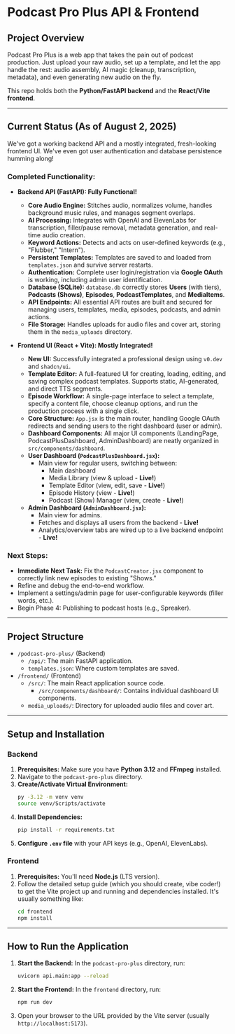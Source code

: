# Podcast Pro Plus API & Frontend

## Project Overview

Podcast Pro Plus is a web app that takes the pain out of podcast production. Just upload your raw audio, set up a template, and let the app handle the rest: audio assembly, AI magic (cleanup, transcription, metadata), and even generating new audio on the fly.

This repo holds both the **Python/FastAPI backend** and the **React/Vite frontend**.

---

## Current Status (As of August 2, 2025)

We've got a working backend API and a mostly integrated, fresh-looking frontend UI. We've even got user authentication and database persistence humming along!

### Completed Functionality:

* **Backend API (FastAPI): Fully Functional!**
    * **Core Audio Engine:** Stitches audio, normalizes volume, handles background music rules, and manages segment overlaps.
    * **AI Processing:** Integrates with OpenAI and ElevenLabs for transcription, filler/pause removal, metadata generation, and real-time audio creation.
    * **Keyword Actions:** Detects and acts on user-defined keywords (e.g., "Flubber," "Intern").
    * **Persistent Templates:** Templates are saved to and loaded from `templates.json` and survive server restarts.
    * **Authentication:** Complete user login/registration via **Google OAuth** is working, including admin user identification.
    * **Database (SQLite):** `database.db` correctly stores **Users** (with tiers), **Podcasts (Shows)**, **Episodes**, **PodcastTemplates**, and **MediaItems**.
    * **API Endpoints:** All essential API routes are built and secured for managing users, templates, media, episodes, podcasts, and admin actions.
    * **File Storage:** Handles uploads for audio files and cover art, storing them in the `media_uploads` directory.

* **Frontend UI (React + Vite): Mostly Integrated!**
    * **New UI:** Successfully integrated a professional design using `v0.dev` and `shadcn/ui`.
    * **Template Editor:** A full-featured UI for creating, loading, editing, and saving complex podcast templates. Supports static, AI-generated, and direct TTS segments.
    * **Episode Workflow:** A single-page interface to select a template, specify a content file, choose cleanup options, and run the production process with a single click.
    * **Core Structure:** `App.jsx` is the main router, handling Google OAuth redirects and sending users to the right dashboard (user or admin).
    * **Dashboard Components:** All major UI components (LandingPage, PodcastPlusDashboard, AdminDashboard) are neatly organized in `src/components/dashboard`.
    * **User Dashboard (`PodcastPlusDashboard.jsx`):**
        * Main view for regular users, switching between:
            * Main dashboard
            * Media Library (view & upload - **Live!**)
            * Template Editor (view, edit, save - **Live!**)
            * Episode History (view - **Live!**)
            * Podcast (Show) Manager (view, create - **Live!**)
    * **Admin Dashboard (`AdminDashboard.jsx`):**
        * Main view for admins.
        * Fetches and displays all users from the backend - **Live!**
        * Analytics/overview tabs are wired up to a live backend endpoint - **Live!**

### Next Steps:

* **Immediate Next Task:** Fix the `PodcastCreator.jsx` component to correctly link new episodes to existing "Shows."
* Refine and debug the end-to-end workflow.
* Implement a settings/admin page for user-configurable keywords (filler words, etc.).
* Begin Phase 4: Publishing to podcast hosts (e.g., Spreaker).

---

## Project Structure

* `/podcast-pro-plus/` (Backend)
    * `/api/`: The main FastAPI application.
    * `templates.json`: Where custom templates are saved.
* `/frontend/` (Frontend)
    * `/src/`: The main React application source code.
        * `/src/components/dashboard/`: Contains individual dashboard UI components.
    * `media_uploads/`: Directory for uploaded audio files and cover art.

---

## Setup and Installation

### Backend

1.  **Prerequisites:** Make sure you have **Python 3.12** and **FFmpeg** installed.
2.  Navigate to the `podcast-pro-plus` directory.
3.  **Create/Activate Virtual Environment:**
    ```bash
    py -3.12 -m venv venv
    source venv/Scripts/activate
    ```
4.  **Install Dependencies:**
    ```bash
    pip install -r requirements.txt
    ```
5.  **Configure `.env` file** with your API keys (e.g., OpenAI, ElevenLabs).

### Frontend

1.  **Prerequisites:** You'll need **Node.js** (LTS version).
2.  Follow the detailed setup guide (which you should create, vibe coder!) to get the Vite project up and running and dependencies installed. It's usually something like:
    ```bash
    cd frontend
    npm install
    ```

---

## How to Run the Application

1.  **Start the Backend:** In the `podcast-pro-plus` directory, run:
    ```bash
    uvicorn api.main:app --reload
    ```
2.  **Start the Frontend:** In the `frontend` directory, run:
    ```bash
    npm run dev
    ```
3.  Open your browser to the URL provided by the Vite server (usually `http://localhost:5173`).